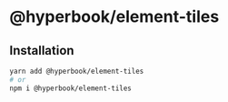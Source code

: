 # @hyperbook/element-tiles

## Installation

```sh
yarn add @hyperbook/element-tiles
# or
npm i @hyperbook/element-tiles
```
